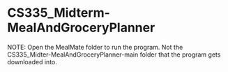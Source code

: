 # CS335_Midterm-MealAndGroceryPlanner
  NOTE: Open the MealMate folder to run the program. Not the CS335_Midter-MealAndGroceryPlanner-main folder that the program gets downloaded into.
